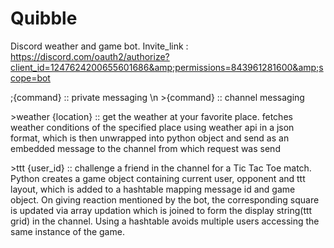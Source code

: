 # Quibble
Discord weather and game bot. Invite_link : https://discord.com/oauth2/authorize?client_id=1247624200655601686&amp;permissions=843961281600&amp;scope=bot

;{command} :: private messaging
\n
\>{command} :: channel messaging

\>weather {location} :: get the weather at your favorite place.
      fetches weather conditions of the specified place using weather api in a json format, which is then unwrapped into python object and send as an embedded message to the channel from which request was send

\>ttt {user_id} :: challenge a friend in the channel for a Tic Tac Toe match.
      Python creates a game object containing current user, opponent and ttt layout, which is added to a hashtable mapping message id and game object. On giving reaction mentioned by the bot, the corresponding square is updated via array updation which is joined to form the display string(ttt grid) in the channel. Using a hashtable avoids multiple users accessing the same instance of the game. 
